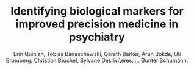 ---
author: Erin Quinlan, Tobias Banaschewski, Gareth Barker, Arun Bokde, Uli Bromberg, Christian B\uchel, Sylvane Desrivi\eres, ... Gunter Schumann.
title: Identifying biological markers for improved precision medicine in psychiatry
journal: Molecular Psychiatry
year: 2020
type: article
doi: 10.1038/s41380-019-0555-5
volume: 25
number: 2
pages: 243--253
---